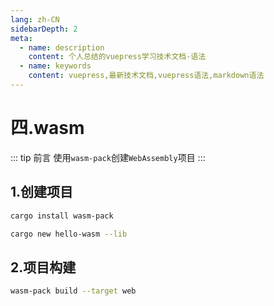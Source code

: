 ```yaml
---
lang: zh-CN
sidebarDepth: 2
meta:
  - name: description
    content: 个人总结的vuepress学习技术文档-语法
  - name: keywords
    content: vuepress,最新技术文档,vuepress语法,markdown语法
---
```


# 四.wasm

::: tip 前言
使用`wasm-pack`创建`WebAssembly`项目
:::

## 1.创建项目

```sh
cargo install wasm-pack
```

```sh
cargo new hello-wasm --lib
```

## 2.项目构建

```sh
wasm-pack build --target web
```
